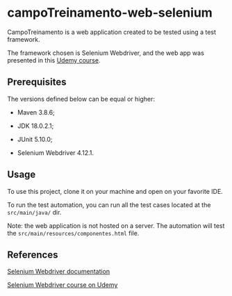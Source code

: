 # campoTreinamento-web-selenium

CampoTreinamento is a web application created to be tested using a test framework.

The framework chosen is Selenium Webdriver, and the web app was presented in this [Udemy course](https://www.udemy.com/course/testes-funcionais-com-selenium-webdriver/).

## Prerequisites

The versions defined below can be equal or higher:

- Maven 3.8.6;

- JDK 18.0.2.1;

- JUnit 5.10.0;

- Selenium Webdriver 4.12.1.

## Usage

To use this project, clone it on your machine and open on your favorite IDE.

To run the test automation, you can run all the test cases located at the ``src/main/java/`` dir.

Note: the web application is not hosted on a server. The automation will test the ``src/main/resources/componentes.html`` file.

## References

[Selenium Webdriver documentation](https://www.selenium.dev/documentation/webdriver/)

[Selenium Webdriver course on Udemy](https://www.udemy.com/course/testes-funcionais-com-selenium-webdriver/)